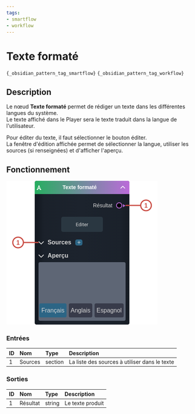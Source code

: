 ```yaml
---
tags:
- smartflow
- workflow
---
```

   
# Texte formaté   
   
`{_obsidian_pattern_tag_smartflow}` `{_obsidian_pattern_tag_workflow}`   
   
## Description   
   
Le nœud **Texte formaté** permet de rédiger un texte dans les différentes langues du système.   
Le texte affiché dans le Player sera le texte traduit dans la langue de l'utilisateur.   
   
   
Pour éditer du texte, il faut sélectionner le bouton éditer.   
La fenêtre d'édition affichée permet de sélectionner la langue, utiliser les sources (si renseignées) et d'afficher l'aperçu.    
   
## Fonctionnement   
   
![](../_assets/images/nodes/SN-TEXT-FORMATTING__description.png)   
   
### Entrées   
   
| ID | Nom | Type | Description |   
|:-|:-|:-|:-|   
| 1 | Sources | section | La liste des sources à utiliser dans le texte |   
   
### Sorties   
   
| ID | Nom | Type | Description |   
|:-|:-|:-|:-|   
| 1 | Résultat | string | Le texte produit |